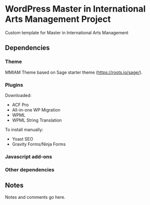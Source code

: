 # WordPress Master in International Arts Management Project #

Custom template for Master in International Arts Management

## Dependencies ##

### Theme ###

MMIAM Theme based on Sage starter theme (https://roots.io/sage/).

### Plugins ###

Downloaded:

- ACF Pro
- All-in-one WP Migration
- WPML
- WPML String Translation

To install manually:

- Yoast SEO
- Gravity Forms/Ninja Forms

### Javascript add-ons ###


### Other dependencies ###

## Notes ##

Notes and comments go here.
